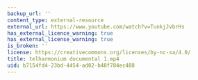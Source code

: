 ```yaml
---
backup_url: ''
content_type: external-resource
external_url: https://www.youtube.com/watch?v=TunkjJvbrHs
has_external_licence_warning: true
has_external_license_warning: true
is_broken: ''
license: https://creativecommons.org/licenses/by-nc-sa/4.0/
title: telharmonium documental 1.mp4
uid: b7154fd4-23bd-4454-ad02-b48f784ec488
---
```

